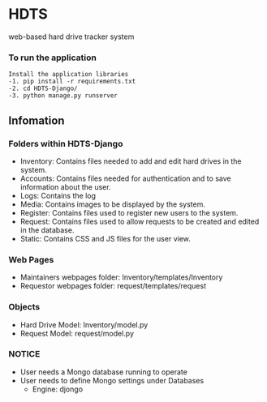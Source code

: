 # HDTS
web-based hard drive tracker system
### To run the application


    Install the application libraries
    -1. pip install -r requirements.txt
    -2. cd HDTS-Django/
    -3. python manage.py runserver
    
## Infomation 
### Folders within HDTS-Django
- Inventory: Contains files needed to add and edit hard drives in the system.
- Accounts: Contains files needed for authentication and to save information about the user.
- Logs: Contains the log
- Media: Contains images to be displayed by the system.
- Register: Contains files used to register new users to the system.
- Request: Contains files used to allow requests to be created and edited in the database.
- Static: Contains CSS and JS files for the user view.

### Web Pages
- Maintainers webpages folder: Inventory/templates/Inventory  
- Requestor webpages folder: request/templates/request 

### Objects
- Hard Drive Model: Inventory/model.py  
- Request Model: request/model.py

### NOTICE
- User needs a Mongo database running to operate
- User needs to define Mongo settings under Databases
    - Engine: djongo
    
